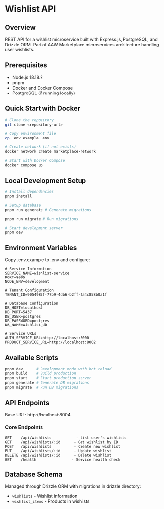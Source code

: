 # Wishlist API

## Overview

REST API for a wishlist microservice built with Express.js, PostgreSQL, and Drizzle ORM. Part of AAW Marketplace microservices architecture handling user wishlists.

## Prerequisites

- Node.js 18.18.2
- pnpm
- Docker and Docker Compose
- PostgreSQL (if running locally)

## Quick Start with Docker

```bash
# Clone the repository
git clone <repository-url>

# Copy environment file
cp .env.example .env

# Create network (if not exists)
docker network create marketplace-network

# Start with Docker Compose
docker compose up
```

## Local Development Setup

```bash
# Install dependencies
pnpm install

# Setup database
pnpm run generate # Generate migrations

pnpm run migrate # Run migrations

# Start development server
pnpm dev
```

## Environment Variables

Copy .env.example to .env and configure:

```plaintext
# Service Information
SERVICE_NAME=wishlist-service
PORT=8005
NODE_ENV=development

# Tenant Configuration
TENANT_ID=9054983f-77b9-4db6-b2ff-fa4c858b0a1f

# Database Configuration
DB_HOST=localhost
DB_PORT=5437
DB_USER=postgres
DB_PASSWORD=postgres
DB_NAME=wishlist_db

# Service URLs
AUTH_SERVICE_URL=http://localhost:8000
PRODUCT_SERVICE_URL=http://localhost:8002
```

## Available Scripts

```bash
pnpm dev      # Development mode with hot reload
pnpm build    # Build production
pnpm start    # Start production server
pnpm generate # Generate DB migrations
pnpm migrate  # Run DB migrations
```

## API Endpoints

Base URL: http://localhost:8004

### Core Endpoints

```plaintext
GET    /api/wishlists           - List user's wishlists
GET    /api/wishlists/:id      - Get wishlist by ID
POST   /api/wishlists          - Create new wishlist
PUT    /api/wishlists/:id      - Update wishlist
DELETE /api/wishlists/:id      - Delete wishlist
GET    /health                - Service health check
```

## Database Schema

Managed through Drizzle ORM with migrations in drizzle directory:

- `wishlists` - Wishlist information
- `wishlist_items` - Products in wishlists
